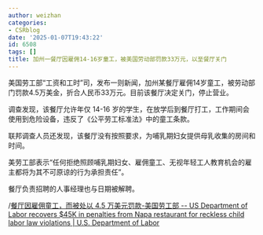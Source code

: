 ```yaml
---
author: weizhan
categories:
- CSRblog
date: '2025-01-07T19:43:22'
id: 6508
tags: []
title: 加州一餐厅因雇佣14-16岁童工，被美国劳动部罚款33万元，以至餐厅关门
---
```


美国劳工部“工资和工时”司，发布一则新闻，加州某餐厅雇佣14岁童工，被劳动部门罚款4.5万美金，折合人民币33万元。目前该餐厅决定关门，停止营业。

调查发现，该餐厅允许年仅 14-16 岁的学生，在放学后到餐厅打工，工作期间会使用到危险设备，违反了《公平劳工标准法》中的童工条款。

联邦调查人员还发现，该餐厅没有按照要求，为哺乳期妇女提供母乳收集的房间和时间。

美劳工部表示“任何拒绝照顾哺乳期妇女、雇佣童工、无视年轻工人教育机会的雇主都将为其不可原谅的行为承担责任”。

餐厅负责招聘的人事经理也与日期被解聘。

/[餐厅因雇佣童工，而被处以 4.5 万美元罚款-美国劳工部 -- US Department of Labor recovers $45K in penalties from Napa restaurant for reckless child labor law violations | U.S. Department of Labor](https://www.dol.gov/newsroom/releases/whd/whd20241226)

